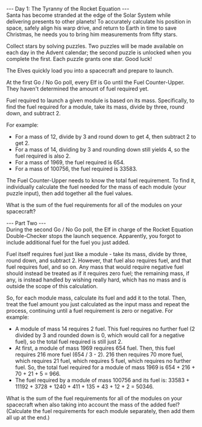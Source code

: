 --- Day 1: The Tyranny of the Rocket Equation ---   
Santa has become stranded at the edge of the Solar System while delivering presents to other planets! To accurately calculate his position in space, safely align his warp drive, and return to Earth in time to save Christmas, he needs you to bring him measurements from fifty stars.   

Collect stars by solving puzzles. Two puzzles will be made available on each day in the Advent calendar; the second puzzle is unlocked when you complete the first. Each puzzle grants one star. Good luck!   

The Elves quickly load you into a spacecraft and prepare to launch.   

At the first Go / No Go poll, every Elf is Go until the Fuel Counter-Upper. They haven't determined the amount of fuel required yet.   

Fuel required to launch a given module is based on its mass. Specifically, to find the fuel required for a module, take its mass, divide by three, round down, and subtract 2.   

For example:   

* For a mass of 12, divide by 3 and round down to get 4, then subtract 2 to get 2.   
* For a mass of 14, dividing by 3 and rounding down still yields 4, so the fuel required is also 2.   
* For a mass of 1969, the fuel required is 654.   
* For a mass of 100756, the fuel required is 33583.   

The Fuel Counter-Upper needs to know the total fuel requirement. To find it, individually calculate the fuel needed for the mass of each module (your puzzle input), then add together all the fuel values.   

What is the sum of the fuel requirements for all of the modules on your spacecraft?   


--- Part Two ---   
During the second Go / No Go poll, the Elf in charge of the Rocket Equation Double-Checker stops the launch sequence. Apparently, you forgot to include additional fuel for the fuel you just added.   

Fuel itself requires fuel just like a module - take its mass, divide by three, round down, and subtract 2. However, that fuel also requires fuel, and that fuel requires fuel, and so on. Any mass that would require negative fuel should instead be treated as if it requires zero fuel; the remaining mass, if any, is instead handled by wishing really hard, which has no mass and is outside the scope of this calculation.   

So, for each module mass, calculate its fuel and add it to the total. Then, treat the fuel amount you just calculated as the input mass and repeat the process, continuing until a fuel requirement is zero or negative. For example:   

* A module of mass 14 requires 2 fuel. This fuel requires no further fuel (2 divided by 3 and rounded down is 0, which would call for a negative fuel), so the total fuel required is still just 2.   
* At first, a module of mass 1969 requires 654 fuel. Then, this fuel requires 216 more fuel (654 / 3 - 2). 216 then requires 70 more fuel, which requires 21 fuel, which requires 5 fuel, which requires no further fuel. So, the total fuel required for a module of mass 1969 is 654 + 216 + 70 + 21 + 5 = 966.   
* The fuel required by a module of mass 100756 and its fuel is: 33583 + 11192 + 3728 + 1240 + 411 + 135 + 43 + 12 + 2 = 50346.   

What is the sum of the fuel requirements for all of the modules on your spacecraft when also taking into account the mass of the added fuel? (Calculate the fuel requirements for each module separately, then add them all up at the end.)
